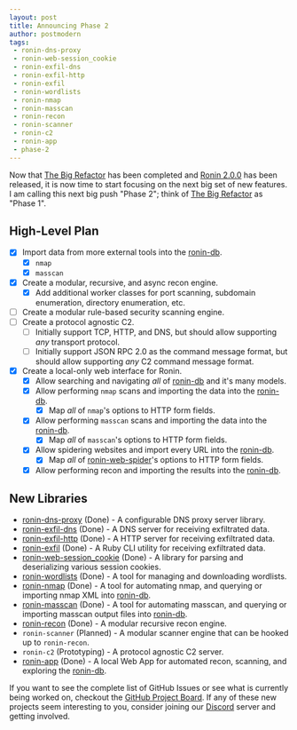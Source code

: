 ```yaml
---
layout: post
title: Announcing Phase 2
author: postmodern
tags:
 - ronin-dns-proxy
 - ronin-web-session_cookie
 - ronin-exfil-dns
 - ronin-exfil-http
 - ronin-exfil
 - ronin-wordlists
 - ronin-nmap
 - ronin-masscan
 - ronin-recon
 - ronin-scanner
 - ronin-c2
 - ronin-app
 - phase-2
---
```


Now that [The Big Refactor] has been completed and [Ronin 2.0.0] has been
released, it is now time to start focusing on the next big set of new features.
I am calling this next big push "Phase 2"; think of [The Big Refactor] as
"Phase 1".

[The Big Refactor]: /blog/2022/01/29/announcing-the-big-refactor.html
[Ronin 2.0.0]: /blog/2023/02/01/ronin-2-0-0-finally-released.html

## High-Level Plan

* [x] Import data from more external tools into the [ronin-db].
  * [x] `nmap`
  * [x] `masscan`
* [x] Create a modular, recursive, and async recon engine.
  * [x] Add additional worker classes for port scanning, subdomain enumeration,
        directory enumeration, etc.
* [ ] Create a modular rule-based security scanning engine.
* [ ] Create a protocol agnostic C2.
  * [ ] Initially support TCP, HTTP, and DNS, but should allow supporting *any*
        transport protocol.
  * [ ] Initially support JSON RPC 2.0 as the command message format, but should
        allow supporting *any* C2 command message format.
* [x] Create a local-only web interface for Ronin.
  * [x] Allow searching and navigating *all* of [ronin-db] and it's many models.
  * [x] Allow performing `nmap` scans and importing the data into the
        [ronin-db].
    * [x] Map *all* of `nmap`'s options to HTTP form fields.
  * [x] Allow performing `masscan` scans and importing the data into the
        [ronin-db].
    * [x] Map *all* of `masscan`'s options to HTTP form fields.
  * [x] Allow spidering websites and import every URL into the [ronin-db].
    * [x] Map *all* of [ronin-web-spider]'s options to HTTP form fields.
  * [x] Allow performing recon and importing the results into the [ronin-db].

## New Libraries

* [ronin-dns-proxy] (Done) - A configurable DNS proxy server library.
* [ronin-exfil-dns] (Done) - A DNS server for receiving exfiltrated data.
* [ronin-exfil-http] (Done) - A HTTP server for receiving exfiltrated data.
* [ronin-exfil] (Done) - A Ruby CLI utility for receiving exfiltrated data.
* [ronin-web-session_cookie] (Done) - A library for parsing and deserializing
  various session cookies.
* [ronin-wordlists] (Done) - A tool for managing and downloading wordlists.
* [ronin-nmap] (Done) - A tool for automating nmap, and querying or importing nmap XML into [ronin-db].
* [ronin-masscan] (Done) - A tool for automating masscan, and querying or importing masscan output files into [ronin-db].
* [ronin-recon] (Done) - A modular recursive recon engine.
* `ronin-scanner` (Planned) - A modular scanner engine that can be hooked up to `ronin-recon`.
* `ronin-c2` (Prototyping) - A protocol agnostic C2 server.
* [ronin-app] (Done) - A local Web App for automated recon, scanning, and exploring the [ronin-db].

If you want to see the complete list of GitHub Issues or see what is currently
being worked on, checkout the [GitHub Project Board][Phase-2]. If any of these
new projects seem interesting to you, consider joining our [Discord] server and
getting involved.

[Phase-2]: https://github.com/orgs/ronin-rb/projects/9
[Discord]: https://discord.gg/6WAb3PsVX9

[ronin-db]: https://github.com/ronin-rb/ronin-db#readme
[ronin-dns-proxy]: https://github.com/ronin-rb/ronin-dns-proxy#readme
[ronin-exfil-dns]: https://github.com/ronin-rb/ronin-exfil-dns#readme
[ronin-exfil-http]: https://github.com/ronin-rb/ronin-exfil-http#readme
[ronin-exfil]: https://github.com/ronin-rb/ronin-exfil#readme
[ronin-web-session_cookie]: https://github.com/ronin-rb/ronin-web-session_cookie#readme
[ronin-web-spider]: https://github.com/ronin-rb/ronin-web-spider#readme
[ronin-wordlists]: https://github.com/ronin-rb/ronin-wordlists#readme
[ronin-nmap]: https://github.com/ronin-rb/ronin-nmap#readme
[ronin-masscan]: https://github.com/ronin-rb/ronin-masscan#readme
[ronin-recon]: https://github.com/ronin-rb/ronin-recon#readme
[ronin-app]: https://github.com/ronin-rb/ronin-app#readme
